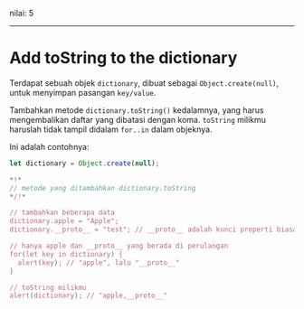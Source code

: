 nilai: 5

---

# Add toString to the dictionary

Terdapat sebuah objek `dictionary`, dibuat sebagai `Object.create(null)`, untuk menyimpan pasangan `key/value`.

Tambahkan metode `dictionary.toString()` kedalamnya, yang harus mengembalikan daftar yang dibatasi dengan koma. `toString` milikmu haruslah tidak tampil didalam `for..in` dalam objeknya.

Ini adalah contohnya:

```js
let dictionary = Object.create(null);

*!*
// metode yang ditambahkan dictionary.toString
*/!*

// tambahkan beberapa data
dictionary.apple = "Apple";
dictionary.__proto__ = "test"; // __proto__ adalah kunci properti biasa disini

// hanya apple dan __proto__ yang berada di perulangan
for(let key in dictionary) {
  alert(key); // "apple", lalu "__proto__"
}  

// toString milikmu
alert(dictionary); // "apple,__proto__"
```
